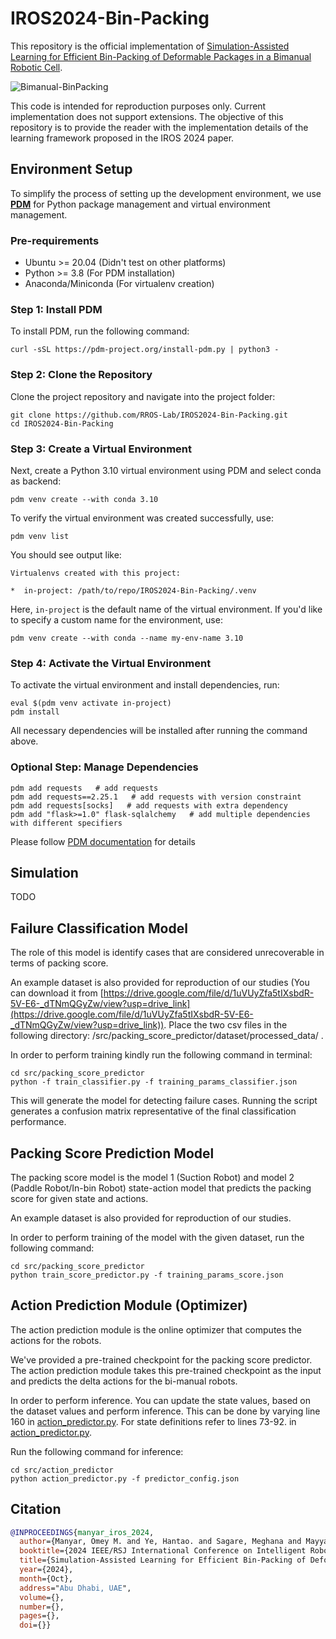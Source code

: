 # IROS2024-Bin-Packing

This repository is the official implementation of [Simulation-Assisted Learning for Efficient Bin-Packing of Deformable Packages in a Bimanual Robotic Cell](https://sites.google.com/usc.edu/bimanual-binpacking/home).

![Bimanual-BinPacking](./assets/bi-manual-binpacking.gif)

This code is intended for reproduction purposes only. Current implementation does not support extensions. The objective of this repository is to provide the reader with the implementation details of the learning framework proposed in the IROS 2024 paper.

## Environment Setup

To simplify the process of setting up the development environment, we use **[PDM](https://pdm-project.org/en/latest/)** for Python package management and virtual environment management.

### Pre-requirements

- Ubuntu >= 20.04 (Didn't test on other platforms)
- Python >= 3.8 (For PDM installation)
- Anaconda/Miniconda (For virtualenv creation)

### Step 1: Install PDM

To install PDM, run the following command:

```shell
curl -sSL https://pdm-project.org/install-pdm.py | python3 -
```

### Step 2: Clone the Repository

Clone the project repository and navigate into the project folder:

```shell
git clone https://github.com/RROS-Lab/IROS2024-Bin-Packing.git
cd IROS2024-Bin-Packing
```

### Step 3: Create a Virtual Environment

Next, create a Python 3.10 virtual environment using PDM and select conda as backend:

```shell
pdm venv create --with conda 3.10
```

To verify the virtual environment was created successfully, use:

```shell
pdm venv list
```

You should see output like:

```shell
Virtualenvs created with this project:

*  in-project: /path/to/repo/IROS2024-Bin-Packing/.venv
```

Here, `in-project` is the default name of the virtual environment. If you'd like to specify a custom name for the environment, use:

```shell
pdm venv create --with conda --name my-env-name 3.10
```

### Step 4: Activate the Virtual Environment

To activate the virtual environment and install dependencies, run:

```shell
eval $(pdm venv activate in-project)
pdm install
```

All necessary dependencies will be installed after running the command above.

### Optional Step: Manage Dependencies

```shell
pdm add requests   # add requests
pdm add requests==2.25.1   # add requests with version constraint
pdm add requests[socks]   # add requests with extra dependency
pdm add "flask>=1.0" flask-sqlalchemy   # add multiple dependencies with different specifiers
```

Please follow [PDM documentation](https://pdm-project.org/en/latest/usage/dependency/) for details

## Simulation

TODO

## Failure Classification Model

The role of this model is identify cases that are considered unrecoverable in terms of packing score.

An example dataset is also provided for reproduction of our studies (You can download it from [https://drive.google.com/file/d/1uVUyZfa5tIXsbdR-5V-E6-_dTNmQGyZw/view?usp=drive_link](https://drive.google.com/file/d/1uVUyZfa5tIXsbdR-5V-E6-_dTNmQGyZw/view?usp=drive_link)).
Place the two csv files in the following directory: /src/packing_score_predictor/dataset/processed_data/ .

In order to perform training kindly run the following command in terminal:

```shell
cd src/packing_score_predictor
python -f train_classifier.py -f training_params_classifier.json
```

This will generate the model for detecting failure cases. Running the script generates a confusion matrix representative of the final classification performance.

## Packing Score Prediction Model

The packing score model is the model 1 (Suction Robot) and model 2 (Paddle Robot/In-bin Robot) state-action model that predicts the packing score for given state and actions.

An example dataset is also provided for reproduction of our studies.

In order to perform training of the model with the given dataset, run the following command:

```shell
cd src/packing_score_predictor
python train_score_predictor.py -f training_params_score.json
```

## Action Prediction Module (Optimizer)

The action prediction module is the online optimizer that computes the actions for the robots.

We've provided a pre-trained checkpoint for the packing score predictor. The action prediction module takes this pre-trained checkpoint as the input and predicts the delta actions for the bi-manual robots.

In order to perform inference. You can update the state values, based on the dataset values and perform inference. This can be done by varying line 160 in [action_predictor.py](./src/action_predictor/action_predictor.py). For state definitions refer to lines 73-92. in [action_predictor.py](./src/action_predictor/action_predictor.py).

Run the following command for inference:

```shell
cd src/action_predictor
python action_predictor.py -f predictor_config.json
```

## Citation

```BibTeX
@INPROCEEDINGS{manyar_iros_2024,
  author={Manyar, Omey M. and Ye, Hantao. and Sagare, Meghana and Mayya, Siddharth and Wang, Fan and Gupta, Satyandra K.},
  booktitle={2024 IEEE/RSJ International Conference on Intelligent Robots and Systems (IROS)}, 
  title={Simulation-Assisted Learning for Efficient Bin-Packing of Deformable Packages in a Bimanual Robotic Cell}, 
  year={2024},
  month={Oct},
  address="Abu Dhabi, UAE", 
  volume={},
  number={},
  pages={},
  doi={}}
```
